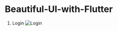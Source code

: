 # Beautiful-UI-with-Flutter

1. Login
![Login](https://user-images.githubusercontent.com/58851621/227491216-b1d7c463-12d3-4f11-b5dc-ecdec1c95fcc.png)
